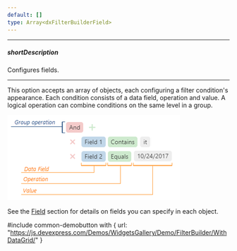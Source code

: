 ```yaml
---
default: []
type: Array<dxFilterBuilderField>
---
```

---
##### shortDescription
Configures fields.

---
This option accepts an array of objects, each configuring a filter condition's appearance. Each condition consists of a data field, operation and value. A logical operation can combine conditions on the same level in a group.

![DevExtreme HTML5 JavaScript Filter Builder Fields](/images/FilterBuilder/visual_elements/fields.png)

See the [Field](/api-reference/10%20UI%20Widgets/dxFilterBuilder/5%20Field '/Documentation/ApiReference/UI_Widgets/dxFilterBuilder/Field/') section for details on fields you can specify in each object.

#include common-demobutton with {
    url: "https://js.devexpress.com/Demos/WidgetsGallery/Demo/FilterBuilder/WithDataGrid/"
}